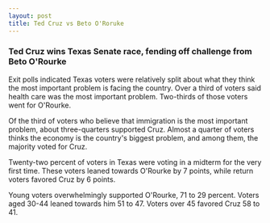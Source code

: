```yaml
---
layout: post
title: Ted Cruz vs Beto O'Roruke
---
```

<h3>Ted Cruz wins Texas Senate race, fending off challenge from Beto O'Rourke</h3>

Exit polls indicated Texas voters were relatively split about what they think the most important problem is facing the country. Over a third of voters said health care was the most important problem. Two-thirds of those voters went for O'Rourke.

Of the third of voters who believe that immigration is the most important problem, about three-quarters supported Cruz. Almost a quarter of voters thinks the economy is the country's biggest problem, and among them, the majority voted for Cruz.

Twenty-two percent of voters in Texas were voting in a midterm for the very first time. These voters leaned towards O'Rourke by 7 points, while return voters favored Cruz by 6 points.

Young voters overwhelmingly supported O'Rourke, 71 to 29 percent. Voters aged 30-44 leaned towards him 51 to 47. Voters over 45 favored Cruz 58 to 41.
